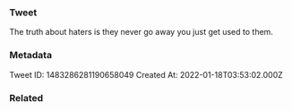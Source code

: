 ### Tweet
The truth about haters is they never go away you just get used to them.

### Metadata
Tweet ID: 1483286281190658049
Created At: 2022-01-18T03:53:02.000Z

### Related

